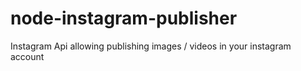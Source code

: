 # node-instagram-publisher

Instagram Api allowing publishing images / videos in your instagram account
